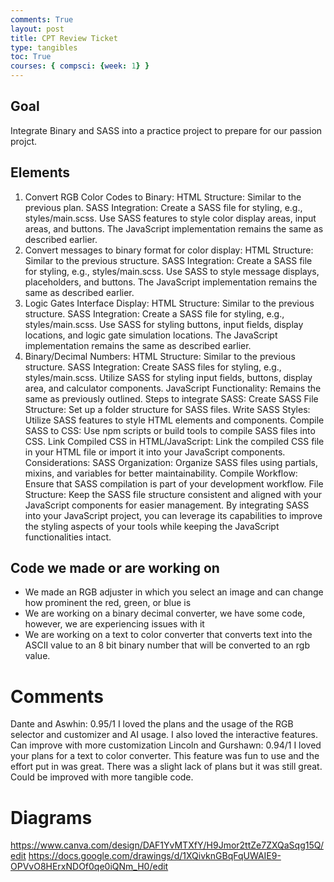 ```yaml
---
comments: True
layout: post
title: CPT Review Ticket
type: tangibles
toc: True
courses: { compsci: {week: 1} }
---
```


## Goal
Integrate Binary and SASS into a practice project to prepare for our passion projct.
## Elements
1. Convert RGB Color Codes to Binary:
HTML Structure: Similar to the previous plan.
SASS Integration:
Create a SASS file for styling, e.g., styles/main.scss.
Use SASS features to style color display areas, input areas, and buttons.
The JavaScript implementation remains the same as described earlier.
2. Convert messages to binary format for color display:
HTML Structure: Similar to the previous structure.
SASS Integration:
Create a SASS file for styling, e.g., styles/main.scss.
Use SASS to style message displays, placeholders, and buttons.
The JavaScript implementation remains the same as described earlier.
3. Logic Gates Interface Display:
HTML Structure: Similar to the previous structure.
SASS Integration:
Create a SASS file for styling, e.g., styles/main.scss.
Use SASS for styling buttons, input fields, display locations, and logic gate simulation locations.
The JavaScript implementation remains the same as described earlier.
4. Binary/Decimal Numbers:
HTML Structure: Similar to the previous structure.
SASS Integration:
Create SASS files for styling, e.g., styles/main.scss.
Utilize SASS for styling input fields, buttons, display area, and calculator components.
JavaScript Functionality: Remains the same as previously outlined.
Steps to integrate SASS:
Create SASS File Structure: Set up a folder structure for SASS files.
Write SASS Styles: Utilize SASS features to style HTML elements and components.
Compile SASS to CSS: Use npm scripts or build tools to compile SASS files into CSS.
Link Compiled CSS in HTML/JavaScript: Link the compiled CSS file in your HTML file or import it into your JavaScript components.
Considerations:
SASS Organization: Organize SASS files using partials, mixins, and variables for better maintainability.
Compile Workflow: Ensure that SASS compilation is part of your development workflow.
File Structure: Keep the SASS file structure consistent and aligned with your JavaScript components for easier management.
By integrating SASS into your JavaScript project, you can leverage its capabilities to improve the styling aspects of your tools while keeping the JavaScript functionalities intact.
## Code we made or are working on
- We made an RGB adjuster in which you select an image and can change how prominent the red, green, or blue is
- We are working on a binary decimal converter, we have some code, however, we are experiencing issues with it 
- We are working on a text to color converter that converts text into the ASCII value to an 8 bit binary number that will be converted to an rgb value.
# Comments
Dante and Aswhin: 0.95/1 I loved the plans and the usage of the RGB selector and customizer and AI usage. I also loved the interactive features. Can improve with more customization Lincoln and Gurshawn: 0.94/1 I loved your plans for a text to color converter. This feature was fun to use and the effort put in was great. There was a slight lack of plans but it was still great. Could be improved with more tangible code.
# Diagrams
https://www.canva.com/design/DAF1YvMTXfY/H9Jmor2ttZe7ZXQaSqg15Q/edit
https://docs.google.com/drawings/d/1XQivknGBqFqUWAIE9-OPVvO8HErxNDOf0qe0iQNm_H0/edit